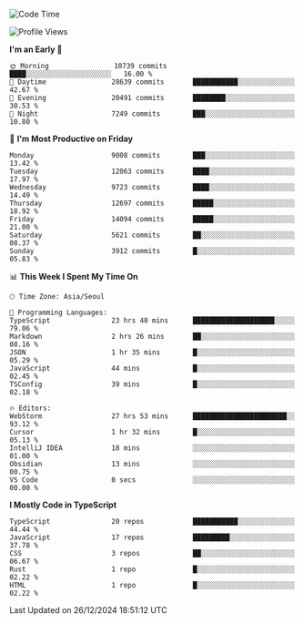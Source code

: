 <!--START_SECTION:waka-->
![Code Time](http://img.shields.io/badge/Code%20Time-7%2C114%20hrs%2032%20mins-blue)

![Profile Views](http://img.shields.io/badge/Profile%20Views-0-blue)

**I'm an Early 🐤** 

```text
🌞 Morning                10739 commits       ████░░░░░░░░░░░░░░░░░░░░░   16.00 % 
🌆 Daytime                28639 commits       ███████████░░░░░░░░░░░░░░   42.67 % 
🌃 Evening                20491 commits       ████████░░░░░░░░░░░░░░░░░   30.53 % 
🌙 Night                  7249 commits        ███░░░░░░░░░░░░░░░░░░░░░░   10.80 % 
```
📅 **I'm Most Productive on Friday** 

```text
Monday                   9008 commits        ███░░░░░░░░░░░░░░░░░░░░░░   13.42 % 
Tuesday                  12063 commits       ████░░░░░░░░░░░░░░░░░░░░░   17.97 % 
Wednesday                9723 commits        ████░░░░░░░░░░░░░░░░░░░░░   14.49 % 
Thursday                 12697 commits       █████░░░░░░░░░░░░░░░░░░░░   18.92 % 
Friday                   14094 commits       █████░░░░░░░░░░░░░░░░░░░░   21.00 % 
Saturday                 5621 commits        ██░░░░░░░░░░░░░░░░░░░░░░░   08.37 % 
Sunday                   3912 commits        █░░░░░░░░░░░░░░░░░░░░░░░░   05.83 % 
```


📊 **This Week I Spent My Time On** 

```text
🕑︎ Time Zone: Asia/Seoul

💬 Programming Languages: 
TypeScript               23 hrs 40 mins      ████████████████████░░░░░   79.06 % 
Markdown                 2 hrs 26 mins       ██░░░░░░░░░░░░░░░░░░░░░░░   08.16 % 
JSON                     1 hr 35 mins        █░░░░░░░░░░░░░░░░░░░░░░░░   05.29 % 
JavaScript               44 mins             █░░░░░░░░░░░░░░░░░░░░░░░░   02.45 % 
TSConfig                 39 mins             █░░░░░░░░░░░░░░░░░░░░░░░░   02.18 % 

🔥 Editors: 
WebStorm                 27 hrs 53 mins      ███████████████████████░░   93.12 % 
Cursor                   1 hr 32 mins        █░░░░░░░░░░░░░░░░░░░░░░░░   05.13 % 
IntelliJ IDEA            18 mins             ░░░░░░░░░░░░░░░░░░░░░░░░░   01.00 % 
Obsidian                 13 mins             ░░░░░░░░░░░░░░░░░░░░░░░░░   00.75 % 
VS Code                  0 secs              ░░░░░░░░░░░░░░░░░░░░░░░░░   00.00 % 
```

**I Mostly Code in TypeScript** 

```text
TypeScript               20 repos            ███████████░░░░░░░░░░░░░░   44.44 % 
JavaScript               17 repos            █████████░░░░░░░░░░░░░░░░   37.78 % 
CSS                      3 repos             ██░░░░░░░░░░░░░░░░░░░░░░░   06.67 % 
Rust                     1 repo              █░░░░░░░░░░░░░░░░░░░░░░░░   02.22 % 
HTML                     1 repo              █░░░░░░░░░░░░░░░░░░░░░░░░   02.22 % 
```




 Last Updated on 26/12/2024 18:51:12 UTC
<!--END_SECTION:waka-->
